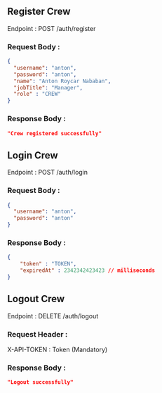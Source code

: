 ## Register Crew

Endpoint : POST /auth/register

### Request Body :

```json
{
  "username": "anton",
  "password": "anton",
  "name": "Anton Roycar Nababan",
  "jobTitle": "Manager",
  "role" : "CREW"
}
```

### Response Body :

```json
"Crew registered successfully"
```

## Login Crew

Endpoint : POST /auth/login

### Request Body :
```json
{
  "username": "anton",
  "password": "anton"
}
```

### Response Body :

```json
{
    "token" : "TOKEN",
    "expiredAt" : 2342342423423 // milliseconds
}
```

## Logout Crew

Endpoint : DELETE /auth/logout

### Request Header :
X-API-TOKEN : Token (Mandatory)

### Response Body :
```json
"Logout successfully"
```
